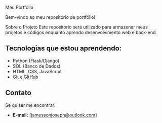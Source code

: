 Meu Portfólio

Bem-vindo ao meu repositório de portfólio!

Sobre o Projeto
Este repositório será utilizado para armazenar meus projetos e códigos enquanto aprendo desenvolvimento web e back-end.

## Tecnologias que estou aprendendo:
-  Python (Flask/Django)
-  SQL (Banco de Dados)
-  HTML, CSS, JavaScript
-  Git e GitHub

##  Contato
Se quiser me encontrar:
- **E-mail:** [jamessonjoseph@outlook.com]
